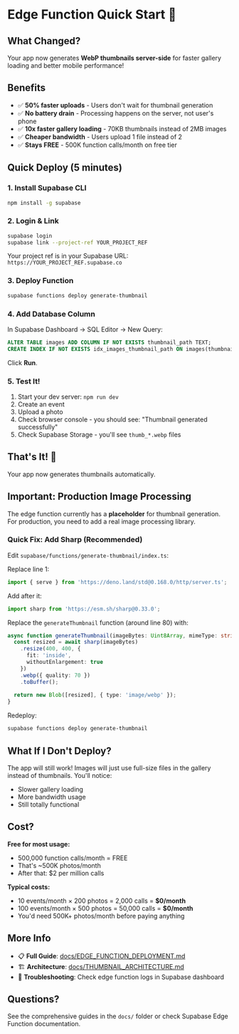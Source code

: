 # Edge Function Quick Start 🚀

## What Changed?

Your app now generates **WebP thumbnails server-side** for faster gallery loading and better mobile performance!

## Benefits

- ✅ **50% faster uploads** - Users don't wait for thumbnail generation
- ✅ **No battery drain** - Processing happens on the server, not user's phone
- ✅ **10x faster gallery loading** - 70KB thumbnails instead of 2MB images
- ✅ **Cheaper bandwidth** - Users upload 1 file instead of 2
- ✅ **Stays FREE** - 500K function calls/month on free tier

## Quick Deploy (5 minutes)

### 1. Install Supabase CLI

```bash
npm install -g supabase
```

### 2. Login & Link

```bash
supabase login
supabase link --project-ref YOUR_PROJECT_REF
```

Your project ref is in your Supabase URL: `https://YOUR_PROJECT_REF.supabase.co`

### 3. Deploy Function

```bash
supabase functions deploy generate-thumbnail
```

### 4. Add Database Column

In Supabase Dashboard → SQL Editor → New Query:

```sql
ALTER TABLE images ADD COLUMN IF NOT EXISTS thumbnail_path TEXT;
CREATE INDEX IF NOT EXISTS idx_images_thumbnail_path ON images(thumbnail_path);
```

Click **Run**.

### 5. Test It!

1. Start your dev server: `npm run dev`
2. Create an event
3. Upload a photo
4. Check browser console - you should see: "Thumbnail generated successfully"
5. Check Supabase Storage - you'll see `thumb_*.webp` files

## That's It! 🎉

Your app now generates thumbnails automatically.

## Important: Production Image Processing

The edge function currently has a **placeholder** for thumbnail generation. For production, you need to add a real image processing library.

### Quick Fix: Add Sharp (Recommended)

Edit `supabase/functions/generate-thumbnail/index.ts`:

Replace line 1:
```typescript
import { serve } from 'https://deno.land/std@0.168.0/http/server.ts';
```

Add after it:
```typescript
import sharp from 'https://esm.sh/sharp@0.33.0';
```

Replace the `generateThumbnail` function (around line 80) with:

```typescript
async function generateThumbnail(imageBytes: Uint8Array, mimeType: string): Promise<Blob> {
  const resized = await sharp(imageBytes)
    .resize(400, 400, { 
      fit: 'inside', 
      withoutEnlargement: true 
    })
    .webp({ quality: 70 })
    .toBuffer();
  
  return new Blob([resized], { type: 'image/webp' });
}
```

Redeploy:
```bash
supabase functions deploy generate-thumbnail
```

## What If I Don't Deploy?

The app will still work! Images will just use full-size files in the gallery instead of thumbnails. You'll notice:
- Slower gallery loading
- More bandwidth usage
- Still totally functional

## Cost?

**Free for most usage:**
- 500,000 function calls/month = FREE
- That's ~500K photos/month
- After that: $2 per million calls

**Typical costs:**
- 10 events/month × 200 photos = 2,000 calls = **$0/month**
- 100 events/month × 500 photos = 50,000 calls = **$0/month**
- You'd need 500K+ photos/month before paying anything

## More Info

- 📋 **Full Guide**: [docs/EDGE_FUNCTION_DEPLOYMENT.md](./docs/EDGE_FUNCTION_DEPLOYMENT.md)
- 🏗️ **Architecture**: [docs/THUMBNAIL_ARCHITECTURE.md](./docs/THUMBNAIL_ARCHITECTURE.md)
- 🐛 **Troubleshooting**: Check edge function logs in Supabase dashboard

## Questions?

See the comprehensive guides in the `docs/` folder or check Supabase Edge Function documentation.

